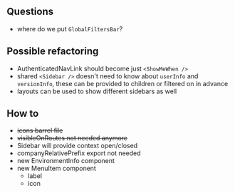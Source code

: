 ## Questions
- where do we put `GlobalFiltersBar`?

## Possible refactoring
- AuthenticatedNavLink should become just `<ShowMeWhen />`
- shared `<Sidebar />` doesn't need to know about `userInfo` and `versionInfo`, these can be provided to children or filtered on in advance
- layouts can be used to show different sidebars as well

## How to
- ~~icons barrel file~~
- ~~visibleOnRoutes not needed anymore~~
- Sidebar will provide context open/closed
- companyRelativePrefix export not needed
- new EnvironmentInfo component
- new MenuItem component
	- label
	- icon
